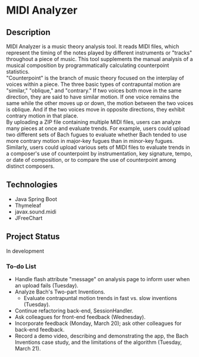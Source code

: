 # MIDI Analyzer
## Description
MIDI Analyzer is a music theory analysis tool. It reads MIDI files, which represent the timing of the notes played by different instruments or "tracks" throughout a piece of music. This tool supplements the manual analysis of a musical composition by programmatically calculating counterpoint statistics.   
"Counterpoint" is the branch of music theory focused on the interplay of voices within a piece. The three basic types of contrapuntal motion are "similar," "oblique," and "contrary." If two voices both move in the same direction, they are said to have similar motion. If one voice remains the same while the other moves up or down, the motion between the two voices is oblique. And if the two voices move in opposite directions, they exhibit contrary motion in that place.   
By uploading a ZIP file containing multiple MIDI files, users can analyze many pieces at once and evaluate trends. For example, users could upload two different sets of Bach fugues to evaluate whether Bach tended to use more contrary motion in major-key fugues than in minor-key fugues. Similarly, users could upload various sets of MIDI files to evaluate trends in a composer's use of counterpoint by instrumentation, key signature, tempo, or date of composition, or to compare the use of counterpoint among distinct composers.

## Technologies
- Java Spring Boot
- Thymeleaf
- javax.sound.midi
- JFreeChart

## Project Status
In development

### To-do List
- Handle flash attribute "message" on analysis page to inform user when an upload fails (Tuesday).
- Analyze Bach's Two-part Inventions.
  - Evaluate contrapuntal motion trends in fast vs. slow inventions (Tuesday).
- Continue refactoring back-end, SessionHandler.
- Ask colleagues for front-end feedback (Wednesday).
- Incorporate feedback (Monday, March 20); ask other colleagues for back-end feedback.
- Record a demo video, describing and demonstrating the app, the Bach Inventions case study, and the limitations of the algorithm (Tuesday, March 21).
